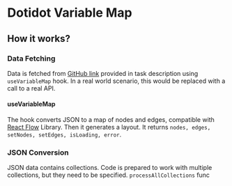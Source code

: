 # Dotidot Variable Map

## How it works?

### Data Fetching

Data is fetched from [GitHub link]("https://gist.githubusercontent.com/ondrejbartas/1d1f070808fe582475a752fd8dd9bc5c/raw/03ff2c97e5b9576017be7ad70fa345ecf7dafc94/example_data.json") provided in task description using `useVariableMap` hook. In a real world scenario, this would be replaced with a call to a real API.

#### useVariableMap
The hook converts JSON to a map of nodes and edges, compatible with [React Flow](https://reactflow.dev) Library.
Then it generates a layout.
It returns `nodes, edges, setNodes, setEdges, isLoading, error`.

### JSON Conversion
JSON data contains collections. Code is prepared to work with multiple collections, but they need to be specified. `processAllCollections` func
